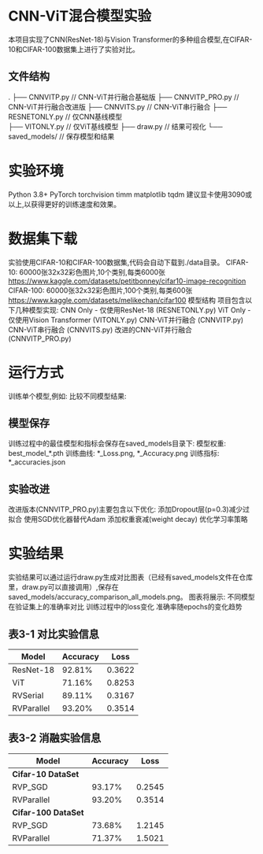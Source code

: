# CNN-ViT混合模型实验
本项目实现了CNN(ResNet-18)与Vision Transformer的多种组合模型,在CIFAR-10和CIFAR-100数据集上进行了实验对比。
## 文件结构
.
├── CNNVITP.py          // CNN-ViT并行融合基础版
├── CNNVITP_PRO.py      // CNN-ViT并行融合改进版
├── CNNVITS.py          // CNN-ViT串行融合
├── RESNETONLY.py       // 仅CNN基线模型  
├── VITONLY.py          // 仅ViT基线模型
├── draw.py             // 结果可视化
└── saved_models/       // 保存模型和结果



# 实验环境
Python 3.8+
PyTorch
torchvision
timm
matplotlib
tqdm
建议显卡使用3090或以上,以获得更好的训练速度和效果。

# 数据集下载
实验使用CIFAR-10和CIFAR-100数据集,代码会自动下载到./data目录。
CIFAR-10: 60000张32x32彩色图片,10个类别,每类6000张
https://www.kaggle.com/datasets/petitbonney/cifar10-image-recognition
CIFAR-100: 60000张32x32彩色图片,100个类别,每类600张
https://www.kaggle.com/datasets/melikechan/cifar100
模型结构
项目包含以下几种模型实现:
CNN Only - 仅使用ResNet-18 (RESNETONLY.py)
ViT Only - 仅使用Vision Transformer (VITONLY.py)
CNN-ViT并行融合 (CNNVITP.py)
CNN-ViT串行融合 (CNNVITS.py)
改进的CNN-ViT并行融合 (CNNVITP_PRO.py)

# 运行方式
训练单个模型,例如:
比较不同模型结果:
## 模型保存
训练过程中的最佳模型和指标会保存在saved_models目录下:
模型权重: best_model_*.pth
训练曲线: *_Loss.png, *_Accuracy.png
训练指标: *_accuracies.json
## 实验改进
改进版本(CNNVITP_PRO.py)主要包含以下优化:
添加Dropout层(p=0.3)减少过拟合
使用SGD优化器替代Adam
添加权重衰减(weight decay)
优化学习率策略
# 实验结果
实验结果可以通过运行draw.py生成对比图表（已经有saved_models文件在仓库里，draw.py可以直接调用）,保存在saved_models/accuracy_comparison_all_models.png。
图表将展示:
不同模型在验证集上的准确率对比
训练过程中的loss变化
准确率随epochs的变化趋势
## 表3-1 对比实验信息
| Model       | Accuracy | Loss   |
|-------------|----------|--------|
| ResNet-18   | 92.81%   | 0.3622 |
| ViT         | 71.16%   | 0.8253 |
| RVSerial    | 89.11%   | 0.3167 |
| RVParallel  | 93.20%   | 0.3514 |

## 表3-2 消融实验信息
| Model       | Accuracy | Loss   |
|-------------|----------|--------|
| **Cifar-10 DataSet** |          |        |
| RVP_SGD     | 93.17%   | 0.2545 |
| RVParallel  | 93.20%   | 0.3514 |
| **Cifar-100 DataSet** |          |        |
| RVP_SGD     | 73.68%   | 1.2145 |
| RVParallel  | 71.37%   | 1.5021 |
